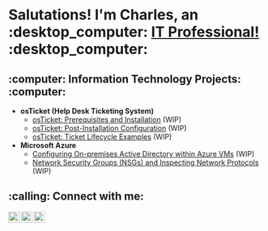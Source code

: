 <h1>Salutations! I'm Charles, an :desktop_computer: <a href="https://linkedin.com/in/cscottspain">IT Professional!</a> :desktop_computer:</h1>

<h2>:computer: Information Technology Projects: :computer:</h2>

- <b>osTicket (Help Desk Ticketing System)</b>
  - [osTicket: Prerequisites and Installation](https://github.com/cscottspain/osticket-prereqs) (WIP)
  - [osTicket: Post-Installation Configuration](https://github.com/cscottspain/post-install-config) (WIP)
  - [osTicket: Ticket Lifecycle Examples](https://github.com/cscottspain/ticket-lifecycle) (WIP)
- <b>Microsoft Azure</b>
  - [Configuring On-premises Active Directory within Azure VMs](https://github.com/cscottspain/configure-ad) (WIP)
  - [Network Security Groups (NSGs) and Inspecting Network Protocols](https://github.com/cscottspain/azure-network-protocols) (WIP)

<h2>:calling: Connect with me:</h2>

[<img align="left" alt="Josh | Twitter" width="22px" src="https://cdn.jsdelivr.net/npm/simple-icons@v3/icons/twitter.svg" />][twitter]
[<img align="left" alt="Josh | LinkedIn" width="22px" src="https://cdn.jsdelivr.net/npm/simple-icons@v3/icons/linkedin.svg" />][linkedin]
[<img align="left" alt="Josh | Instagram" width="22px" src="https://cdn.jsdelivr.net/npm/simple-icons@v3/icons/instagram.svg" />][instagram]

[twitter]: https://twitter.com/cscottspain
[instagram]: https://www.instagram.com/cscottspain
[linkedin]: https://linkedin.com/in/cscottspain
